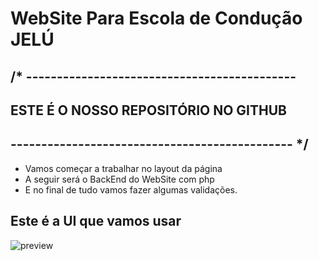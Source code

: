 # WebSite Para Escola de Condução JELÚ
## /* --------------------------------------------
##      ESTE É O NOSSO REPOSITÓRIO NO GITHUB
## ---------------------------------------------- */

 - Vamos começar a trabalhar no layout da página
 - A seguir será o BackEnd do WebSite com php
 - E no final de tudo vamos fazer algumas validações.
 
 
 ## Este é a UI que vamos usar
 ![preview](https://user-images.githubusercontent.com/47059370/61861770-85048600-aec4-11e9-818b-47dcf3e9f2ea.png)

